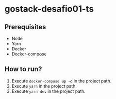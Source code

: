 # gostack-desafio01-ts

## Prerequisites

* Node
* Yarn
* Docker
* Docker-compose

## How to run?

1. Execute `docker-compose up -d` in the project path.
2. Execute `yarn` in the project path.
3. Execute `yarn dev` in the project path.